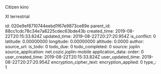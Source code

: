 Citizen kino

Xl terrestrial 

id: 020e9ef8710744eebd1f67e9873ce89e
parent_id: 88cc1cdc78c34e7a8225cdec63bde43b
created_time: 2019-08-22T20:15:33.824Z
updated_time: 2019-08-22T20:27:20.954Z
is_conflict: 0
latitude: 0.00000000
longitude: 0.00000000
altitude: 0.0000
author: 
source_url: 
is_todo: 0
todo_due: 0
todo_completed: 0
source: joplin
source_application: net.cozic.joplin-mobile
application_data: 
order: 0
user_created_time: 2019-08-22T20:15:33.824Z
user_updated_time: 2019-08-22T20:27:20.954Z
encryption_cipher_text: 
encryption_applied: 0
type_: 1